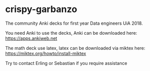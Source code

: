 # crispy-garbanzo
The community Anki decks for first year Data engineers UiA 2018.

You need Anki to use the decks, Anki can be downloaded here: https://apps.ankiweb.net

The math deck use latex, latex can be downloaded via miktex here: https://miktex.org/howto/install-miktex

Try to contact Erling or Sebastian if you require assistance
